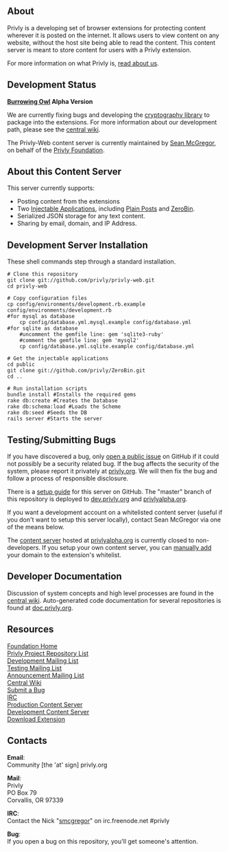 ## About ##

Privly is a developing set of browser extensions for protecting content wherever it is posted on the internet. It allows users to view content on any website, without the host site being able to read the content. This content server is meant to store content for users with a Privly extension.

For more information on what Privly is, [read about us](https://priv.ly/pages/about).

## Development Status ##

**[Burrowing Owl](https://github.com/privly/privly-organization/wiki/Burrowing) Alpha Version**

We are currently fixing bugs and developing the [cryptography library](https://github.com/privly/privly-library/) to package into the extensions. For more information about our development path, please see the [central wiki](https://github.com/privly/privly-organization/wiki/Version-List).

The Privly-Web content server is currently maintained by [Sean McGregor](https://github.com/smcgregor), on behalf of the [Privly Foundation](http://www.privly.org).

## About this Content Server ##

This server currently supports:

* Posting content from the extensions
* Two [Injectable Applications](https://github.com/privly/privly-organization/wiki/Injectable-Applications), including [Plain Posts](https://github.com/privly/privly-organization/wiki/Posts) and [ZeroBin](https://github.com/privly/privly-organization/wiki/ZeroBin).
* Serialized JSON storage for any text content.
* Sharing by email, domain, and IP Address.

## Development Server Installation ##

These shell commands step through a standard installation.

    # Clone this repository
    git clone git://github.com/privly/privly-web.git
    cd privly-web
    
    # Copy configuration files
    cp config/environments/development.rb.example config/environments/development.rb
    #for mysql as database
        cp config/database.yml.mysql.example config/database.yml
    #for sqlite as database
        #uncomment the gemfile line: gem 'sqlite3-ruby'
        #comment the gemfile line: gem 'mysql2'
        cp config/database.yml.sqlite.example config/database.yml
    
    # Get the injectable applications
    cd public
    git clone git://github.com/privly/ZeroBin.git
    cd ..
    
    # Run installation scripts
    bundle install #Installs the required gems
    rake db:create #Creates the Database
    rake db:schema:load #Loads the Scheme
    rake db:seed #Seeds the DB
    rails server #Starts the server

## Testing/Submitting Bugs ##

If you have discovered a bug, only [open a public issue](https://github.com/privly/privly-web/issues/new) on GitHub if it could not possibly be a security related bug. If the bug affects the security of the system, please report it privately at [privly.org](http://www.privly.org/content/bug-report). We will then fix the bug and follow a process of responsible disclosure.

There is a [setup guide](https://github.com/privly/privly-web/wiki/Setup-Guide-for-Developers) for this server on GitHub. The "master" branch of this repository is deployed to [dev.privly.org](https://dev.privly.org) and [privlyalpha.org](https://privlyalpha.org).

If you want a development account on a whitelisted content server (useful if you don't want to setup this server locally), contact Sean McGregor via one of the means below.

The [content server](https://github.com/privly/privly-web) hosted at [privlyalpha.org](https://privlyalpha.org) is currently closed to non-developers. If you setup your own content server, you can [manually add](https://github.com/privly/privly-organization/wiki/Manually-Adding-Domains-to-the-Whitelist) your domain to the extension's whitelist.

## Developer Documentation ##

Discussion of system concepts and high level processes are found in the [central wiki](https://github.com/privly/privly-organization/wiki). Auto-generated code documentation for several repositories is found at [doc.privly.org](http://doc.privly.org).

## Resources ##

[Foundation Home](http://www.privly.org)  
[Privly Project Repository List](https://github.com/privly)  
[Development Mailing List](http://groups.google.com/group/privly)  
[Testing Mailing List](http://groups.google.com/group/privly-test)  
[Announcement Mailing List](http://groups.google.com/group/privly-announce)  
[Central Wiki](https://github.com/privly/privly-organization/wiki)  
[Submit a Bug](http://www.privly.org/content/bug-report)  
[IRC](http://www.privly.org/content/irc)  
[Production Content Server](https://privlyalpha.org)  
[Development Content Server](https://dev.privly.org)  
[Download Extension](https://priv.ly/pages/download)  

## Contacts ##

**Email**:  
Community [the 'at' sign] privly.org  

**Mail**:  
Privly  
PO Box 79  
Corvallis, OR 97339 
 
**IRC**:  
Contact the Nick "[smcgregor](https://github.com/smcgregor)" on irc.freenode.net #privly

**Bug**:  
If you open a bug on this repository, you'll get someone's attention.

